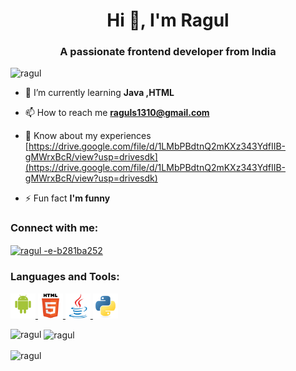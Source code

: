 <h1 align="center">Hi 👋, I'm Ragul</h1>
<h3 align="center">A passionate frontend developer from India</h3>

<p align="left"> <img src="https://komarev.com/ghpvc/?username=ragul&label=Profile%20views&color=0e75b6&style=flat" alt="ragul" /> </p>

- 🌱 I’m currently learning **Java ,HTML**

- 📫 How to reach me **raguls1310@gmail.com**

- 📄 Know about my experiences [https://drive.google.com/file/d/1LMbPBdtnQ2mKXz343YdfIIB-gMWrxBcR/view?usp=drivesdk](https://drive.google.com/file/d/1LMbPBdtnQ2mKXz343YdfIIB-gMWrxBcR/view?usp=drivesdk)

- ⚡ Fun fact **I'm funny**

<h3 align="left">Connect with me:</h3>
<p align="left">
<a href="https://linkedin.com/in/ragul -e-b281ba252" target="blank"><img align="center" src="https://raw.githubusercontent.com/rahuldkjain/github-profile-readme-generator/master/src/images/icons/Social/linked-in-alt.svg" alt="ragul -e-b281ba252" height="30" width="40" /></a>
</p>

<h3 align="left">Languages and Tools:</h3>
<p align="left"> <a href="https://developer.android.com" target="_blank" rel="noreferrer"> <img src="https://raw.githubusercontent.com/devicons/devicon/master/icons/android/android-original-wordmark.svg" alt="android" width="40" height="40"/> </a> <a href="https://www.w3.org/html/" target="_blank" rel="noreferrer"> <img src="https://raw.githubusercontent.com/devicons/devicon/master/icons/html5/html5-original-wordmark.svg" alt="html5" width="40" height="40"/> </a> <a href="https://www.java.com" target="_blank" rel="noreferrer"> <img src="https://raw.githubusercontent.com/devicons/devicon/master/icons/java/java-original.svg" alt="java" width="40" height="40"/> </a> <a href="https://www.python.org" target="_blank" rel="noreferrer"> <img src="https://raw.githubusercontent.com/devicons/devicon/master/icons/python/python-original.svg" alt="python" width="40" height="40"/> </a> </p>

<p><img align="left" src="https://github-readme-stats.vercel.app/api/top-langs?username=ragul&show_icons=true&locale=en&layout=compact" alt="ragul" /></p>

<p>&nbsp;<img align="center" src="https://github-readme-stats.vercel.app/api?username=ragul&show_icons=true&locale=en" alt="ragul" /></p>

<p><img align="center" src="https://github-readme-streak-stats.herokuapp.com/?user=ragul&" alt="ragul" /></p>
